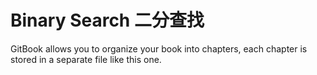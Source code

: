 # Binary Search 二分查找

GitBook allows you to organize your book into chapters, each chapter is stored in a separate file like this one.
